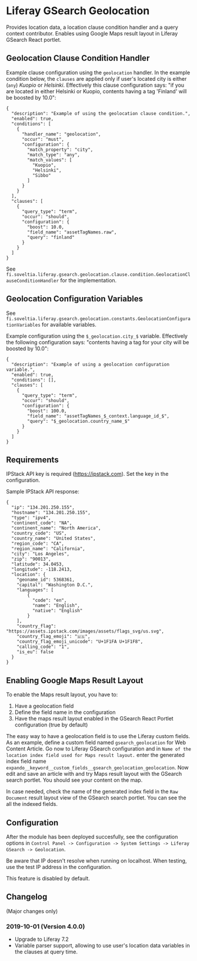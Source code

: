 # Liferay GSearch Geolocation

Provides location data, a location clause condition handler and a query context contributor. Enables using Google Maps result layout in Liferay GSearch React portlet.

## Geolocation Clause Condition Handler

Example clause configuration using the `geolocation` handler. In the example condition below,  the `clauses` are applied only if user's located city is either (`any`) *Kuopio* or *Helsinki*. Effectively this clause configuration says: "if you are located in either Helsinki or Kuopio, contents having a tag 'Finland' will be boosted by 10.0":

```
{
  "description": "Example of using the geolocation clause condition.",
  "enabled": true,
  "conditions": [
    {
      "handler_name": "geolocation",
      "occur": "must",
      "configuration": {
        "match_property": "city",
        "match_type": "any",
        "match_values": [
          "Kuopio",
          "Helsinki",
          "Sibbo"
        ]
      }
    }
  ],
  "clauses": [
    {
      "query_type": "term",
      "occur": "should",
      "configuration": {
        "boost": 10.0,
        "field_name": "assetTagNames.raw",
        "query": "finland"
      }
    }
  ]
}
```

See `fi.soveltia.liferay.gsearch.geolocation.clause.condition.GeolocationClauseConditionHandler` for the implementation.

## Geolocation Configuration Variables

See `fi.soveltia.liferay.gsearch.geolocation.constants.GeolocationConfigurationVariables` for available variables.


Example configuration using the `$_geolocation.city_$` variable. Effectively the following configuration says: "contents having a tag for your city will be boosted by 10.0":

```
{
  "description": "Example of using a geolocation configuration variable.",
  "enabled": true,
  "conditions": [],
  "clauses": [
    {
      "query_type": "term",
      "occur": "should",
      "configuration": {
        "boost": 100.0,
        "field_name": "assetTagNames_$_context.language_id_$",
        "query": "$_geolocation.country_name_$"
      }
    }
  ]
}
```

## Requirements

IPStack API key is required (https://ipstack.com). Set the key in the configuration.

Sample IPStack API response:

```
{
  "ip": "134.201.250.155",
  "hostname": "134.201.250.155",
  "type": "ipv4",
  "continent_code": "NA",
  "continent_name": "North America",
  "country_code": "US",
  "country_name": "United States",
  "region_code": "CA",
  "region_name": "California",
  "city": "Los Angeles",
  "zip": "90013",
  "latitude": 34.0453,
  "longitude": -118.2413,
  "location": {
    "geoname_id": 5368361,
    "capital": "Washington D.C.",
    "languages": [
        {
          "code": "en",
          "name": "English",
          "native": "English"
        }
    ],
    "country_flag": "https://assets.ipstack.com/images/assets/flags_svg/us.svg",
    "country_flag_emoji": "🇺🇸",
    "country_flag_emoji_unicode": "U+1F1FA U+1F1F8",
    "calling_code": "1",
    "is_eu": false
  }
}
```

## Enabling Google Maps Result Layout

To enable the Maps result layout, you have to:

1. Have a geolocation field
2. Define the field name in the configuration
3. Have the maps result layout enabled in the GSearch React Portlet configuration (true by default)

The easy way to have a geolocation field is to use the Liferay custom fields. As an example, define a custom field named `gsearch_geolocation` for Web Content Article. Go now to Liferay GSearch configuration and in `Name of the location index field used for Maps result layout.` enter the generated index field name `expando__keyword__custom_fields__gsearch_geolocation_geolocation`. Now edit and save an article with and try Maps result layout with the GSearch search portlet. You should see your content on the map.

In case needed, check the name of the generated index field in the `Raw Document` result layout view of the GSearch search portlet. You can see the all the indexed fields.

## Configuration

After the module has been deployed succesfully, see the configuration options in `Control Panel -> Configuration -> System Settings -> Liferay GSearch -> Geolocation`.

Be aware that IP doesn't resolve when running on localhost. When testing, use the test IP address in the configuration.

This feature is disabled by default.

## Changelog

(Major changes only)

### 2019-10-01 (Version 4.0.0)

* Upgrade to Liferay 7.2
* Variable parser support, allowing to use user's location data variables in the clauses at query time.